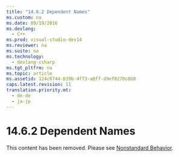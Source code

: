 ```yaml
---
title: "14.6.2 Dependent Names"
ms.custom: na
ms.date: 09/19/2016
ms.devlang: 
  - C++
ms.prod: visual-studio-dev14
ms.reviewer: na
ms.suite: na
ms.technology: 
  - devlang-csharp
ms.tgt_pltfrm: na
ms.topic: article
ms.assetid: 124c0744-639b-4ff3-a8ff-d9ef0270c8b8
caps.latest.revision: 11
translation.priority.mt: 
  - de-de
  - ja-jp
---
```

# 14.6.2 Dependent Names
This content has been removed. Please see [Nonstandard Behavior](../vs140/Nonstandard-Behavior.md).